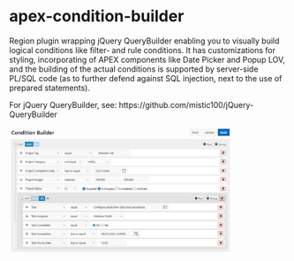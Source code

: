# apex-condition-builder
<p>Region plugin wrapping jQuery QueryBuilder enabling you to visually build logical conditions like filter- and rule conditions.
It has customizations for styling, incorporating of APEX components like Date Picker and Popup LOV, and the building of the actual conditions is supported by server-side PL/SQL code (as to further defend against SQL injection, next to the use of prepared statements).</p>
<p>For jQuery QueryBuilder, see: https://github.com/mistic100/jQuery-QueryBuilder</p>
<p>
<img src="./condition-builder.jpg" height="80%" width="80%">
</p>
